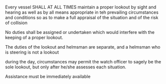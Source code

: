 Every vessel SHALL AT ALL TIMES maintain a proper lookout by sight and hearing as well as by all means appropriate in teh prevailing circumstances and conditions so as to make a full appraisal of the situation and of the risk of collision

No duties shall be assigned or undertaken which would interfere with the keeping of a proper lookout.

The duties of the lookout and helmsman are separate, and a helmsman who is steering is not a lookout 

during the day, circumstances may permit the watch officer to sagely be the sole lookout, but only after he/she assesses each situation.

Assistance must be immediately available